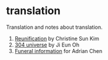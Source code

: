 # translation

Translation and notes about translation. 


1. [Reunification](https://github.com/tchoi8/translation/tree/master/reunification) by Christine Sun Kim 
2. [304 universe](https://github.com/tchoi8/translation/tree/master/304universe) by Ji Eun Oh
3. [Funeral information](https://github.com/tchoi8/translation/tree/master/funeral) for Adrian Chen  